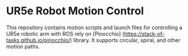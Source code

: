 # UR5e Robot Motion Control

This repository contains motion scripts and launch files for controlling a UR5e robotic arm with ROS rely on [Pinocchio] (https://stack-of-tasks.github.io/pinocchio/) library. It supports circular, spiral, and other motion paths.
